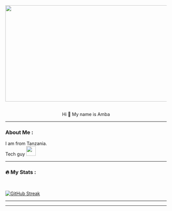 
<div align="center">
  <img src="https://media.giphy.com/media/dWesBcTLavkZuG35MI/giphy.gif" width="600" height="300"/>
  
</div>
<br>
<p align="center"> Hi 👋 My name is Amba </p>


---

###  About Me :

I am from Tanzania. <br>
Tech guy  <img src="https://media.giphy.com/media/WUlplcMpOCEmTGBtBW/giphy.gif" width="30">




---

### :fire: My Stats :
<br>
<img src="https://camo.githubusercontent.com/49c393ce9a15f1aae091b5751ce09c84134aea0ed7a4f9b909b4f26d43deb6a3/68747470733a2f2f6b6f6d617265762e636f6d2f67687076632f3f757365726e616d653d547269706c65486174" alt="" data-canonical-src="https://komarev.com/ghpvc/?amba666" style="max-width: 100%;"> 

[![GitHub Streak](https://github-readme-streak-stats.herokuapp.com?user=amba666&theme=transparent)](https://git.io/streak-stats) 





---



---
